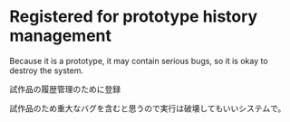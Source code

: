 # Registered for prototype history management  
  
Because it is a prototype, it may contain serious bugs, so it is okay to destroy the system.  
  
試作品の履歴管理のために登録  
  
試作品のため重大なバグを含むと思うので実行は破壊してもいいシステムで。  
